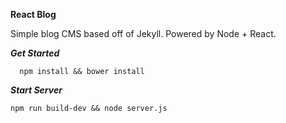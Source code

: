 **React Blog**

Simple blog CMS based off of Jekyll. Powered by Node + React.


***Get Started***
```
  npm install && bower install
```
***Start Server***
```
npm run build-dev && node server.js
```